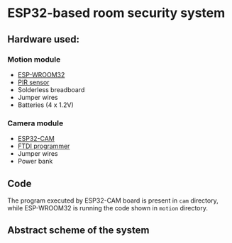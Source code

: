 # ESP32-based room security system

## Hardware used:
### Motion module
  - [ESP-WROOM32](https://www.amazon.com/HiLetgo-ESP-WROOM-32-Development-Microcontroller-Integrated/dp/B0718T232Z)
  - [PIR sensor](https://www.amazon.com/Stemedu-HC-SR505-Pyroelectric-Infrared-Detector/dp/B096NVJ439)
  - Solderless breadboard
  - Jumper wires
  - Batteries (4 x 1.2V)

### Camera module
  - [ESP32-CAM](https://www.amazon.com/Hosyond-ESP32-CAM-Bluetooth-Development-Compatible/dp/B09TB1GJ7P/ref=sr_1_13?dib=eyJ2IjoiMSJ9.oLYJOUxbrHkCb-EvkMiDuevv7kGyBI9tsA3qvP_GZX8EJQb-SX__GJshnTgkX18K_oV7kI7_OfCeNxHpAH0odX7r4-T7lrvLU4GDjwl9-ucmfAEMALFfDJg2F435IXRWVPjo0FkxO-iBAI2-x8dDkbXHzQa3rYBmx4EJZW_jvyPv0b_ng_xaiecz5FDl5TSJV8x4aGgYkZE9s-G4ZCxZQQu_b1MbXU5oDpOx-NUIqtQ.5ddJceZzRyI1lB4lBL-gfe_oHLfpwM8BvNYntU-dJuM&dib_tag=se&keywords=esp32+cam&qid=1724314662&sr=8-13)
  - [FTDI programmer](https://www.amazon.com/HiLetgo-FT232RL-Converter-Adapter-Breakout/dp/B00IJXZQ7C/ref=sr_1_4?dib=eyJ2IjoiMSJ9.NRVAVgW6COuNEt1acZzDB36b5h72yBUhHJwQ04Hzbg9cC4jh4DRr4R_kBa_S9fWFgrR3AG3M-iL0GCsrrVW8VYXD8pWfK4Qafnvvs2OBgLQDBxMVgdiajk_nJCUf1LlfBSgdejboD_qNW6qwaYm1bT7Sa31chjL_W9hbl6gHkyWFpGytb5CqabJ5PdwvoDvXXWrtz2LvFMrY73cz6jkzytvUoCJpHqaFexNGqDOvY-I.fVY3ZV02OR6j_PHROtpyVfGyyKRaua3hjEyym2q2HZ8&dib_tag=se&keywords=FTDI&qid=1724316485&sr=8-4)
  - Jumper wires
  - Power bank

## Code
The program executed by ESP32-CAM board is present in `cam` directory, while ESP-WROOM32 is running the code shown in `motion` directory.

## Abstract scheme of the system